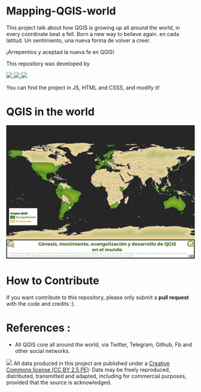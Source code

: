 # Mapping-QGIS-world
This project talk about how QGIS is growing up all around the world, in every coordinate beat a fell. Born a new way to believe again. en cada latitud. Un sentimiento, una nueva forma de volver a creer. 

¡Arrepentíos y aceptad la nueva fe en QGIS!


This repository was developed by
<p>
  <a href="https://github.com/qgispe">
  <img src="https://img.shields.io/badge/Lucho%20Ferrer-blue?style=flat" height="20">
  </a>
 <a href="https://github.com/qgispe">
  <img src="https://img.shields.io/badge/QGIS_Perú-%258f01.svg?&style=plastic&logo=qgis&logoColor=white" height="20">
  </a>
  <a href="https://github.com/qgises">
  <img src="https://img.shields.io/badge/QGIS_España-%258f01.svg?&style=plastic&logo=qgis&logoColor=orange" height="20">
  </a>

<p>
You can find the project in JS, HTML and CSSS, and modify it!
  

# QGIS in the world

![img](https://github.com/lefcgis/Mapping-QGIS-world/blob/main/WORLD_H_A4.png?raw=true)


# How to Contribute
If you want contribute to this repository, please only submit a **pull request** with the code and credits :).

# References : 

* All QGIS core all around the world, via Twitter, Telegram, Github, Fb and other social networks.

![](https://github.com/barja8/Friends/blob/master/QGIS/Img/icons/istat88x31.png?raw=true) All data produced in this project are published under a [Creative Commons license (CC BY 2.5 PE)]((https://creativecommons.org/share-your-work/)): Data may be freely reproduced, distributed, transmitted and adapted, including for commercial purposes, provided that the source is acknowledged.

